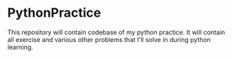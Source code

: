 # PythonPractice
This repository will contain codebase of my python practice. 
It will contain all exercise and various other problems that I'll solve in during python learning.
